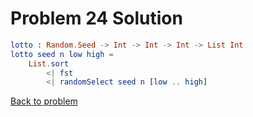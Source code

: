 # Problem 24 Solution

```elm
lotto : Random.Seed -> Int -> Int -> Int -> List Int
lotto seed n low high =
    List.sort 
        <| fst 
        <| randomSelect seed n [low .. high]  
```

[Back to problem](../p/p24.md)
